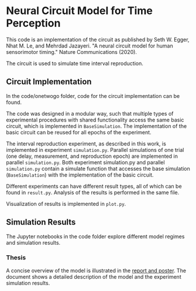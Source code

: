 # Neural Circuit Model for Time Perception

This code is an implementation of the circuit as published by Seth W. Egger, Nhat M. Le, and Mehrdad Jazayeri. "A neural circuit model for human sensorimotor timing." Nature Communications (2020).

The circuit is used to simulate time interval reproduction. 

## Circuit Implementation
In the code/onetwogo folder, code for the circuit implementation can be found. 

The code was designed in a modular way, such that multiple types of experimental procedures with shared functionality access the same basic circuit, which is implemented in `BaseSimulation`. The implementation of the basic circuit can be reused for all epochs of the experiment. 

The interval reproduction experiment, as described in this work, is implemented in experiment `simulation.py`. Parallel simulations of one trial (one delay, measurement, and reproduction epoch) are implemented in parallel `simulation.py`. 
Both experiment simulation.py and parallel `simulation.py` contain a simulate function that accesses the base
simulation (`BaseSimulation`) with the implementation of the basic circuit. 

Different experiments can have different result types, all of which can be found in `result.py`.
Analysis of the results is performed in the same file.

Visualization of results is implemented in `plot.py`.

## Simulation Results
The Jupyter notebooks in the code folder explore different model regimes and simulation results. 

### Thesis
A concise overview of the model is illustrated in the [report and poster](https://github.com/KatharinaBracher/neural-circuit-model/raw/suggestions/report/build/report.pdf).
The document shows a detailed description of the model and the experiment simulation results.
